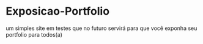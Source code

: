 # Exposicao-Portfolio
 um simples site em testes que no futuro servirá para que você exponha seu portfolio para todos(a)
